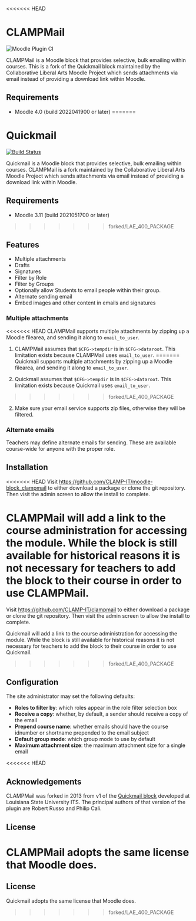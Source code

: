 <<<<<<< HEAD
# CLAMPMail

![Moodle Plugin CI](https://github.com/CLAMP-IT/moodle-block_clampmail/workflows/Moodle%20Plugin%20CI/badge.svg)

CLAMPMail is a Moodle block that provides selective, bulk emailing within courses. This is a fork of the Quickmail block maintained by the Collaborative Liberal Arts Moodle Project which sends attachments via email instead of providing a download link within Moodle.

## Requirements

- Moodle 4.0 (build 2022041900 or later)
=======
# Quickmail

[![Build Status](https://travis-ci.org/CLAMP-IT/clampmail.svg)](https://travis-ci.org/CLAMP-IT/clampmail)

Quickmail is a Moodle block that provides selective, bulk emailing within courses. CLAMPMail is a fork maintained by the Collaborative Liberal Arts Moodle Project which sends attachments via email instead of providing a download link within Moodle.

## Requirements

- Moodle 3.11 (build 2021051700 or later)
>>>>>>> forked/LAE_400_PACKAGE

## Features

* Multiple attachments
* Drafts
* Signatures
* Filter by Role
* Filter by Groups
* Optionally allow Students to email people within their group.
* Alternate sending email
* Embed images and other content in emails and signatures

### Multiple attachments

<<<<<<< HEAD
CLAMPMail supports multiple attachments by zipping up a Moodle filearea, and
sending it along to `email_to_user`.

1. CLAMPMail assumes that `$CFG->tempdir` is in `$CFG->dataroot`. This
limitation exists because CLAMPMail uses `email_to_user`.
=======
Quickmail supports multiple attachments by zipping up a Moodle filearea, and
sending it along to `email_to_user`.

1. Quickmail assumes that `$CFG->tempdir` is in `$CFG->dataroot`. This
limitation exists because Quickmail uses `email_to_user`.
>>>>>>> forked/LAE_400_PACKAGE
2. Make sure your email service supports zip files, otherwise they will be filtered.

### Alternate emails

Teachers may define alternate emails for sending. These are available course-wide for anyone with the proper role.

## Installation

<<<<<<< HEAD
Visit <https://github.com/CLAMP-IT/moodle-block_clampmail> to either download a package or clone the git repository. Then visit the admin screen to allow the install to complete.

CLAMPMail will add a link to the course administration for accessing the module. While the block is still available for historical reasons it is not necessary for teachers to add the block to their course in order to use CLAMPMail.
=======
Visit <https://github.com/CLAMP-IT/clampmail> to either download a package or clone the git repository. Then visit the admin screen to allow the install to complete.

Quickmail will add a link to the course administration for accessing the module. While the block is still available for historical reasons it is not necessary for teachers to add the block to their course in order to use Quickmail.
>>>>>>> forked/LAE_400_PACKAGE

## Configuration

The site administrator may set the following defaults:

* **Roles to filter by**: which roles appear in the role filter selection box
* **Receive a copy**: whether, by default, a sender should receive a copy of the email
* **Prepend course name**: whether emails should have the course idnumber or shortname prepended to the email subject
* **Default group mode**: which group mode to use by default
* **Maximum attachment size**: the maximum attachment size for a single email

<<<<<<< HEAD
## Acknowledgements

CLAMPMail was forked in 2013 from v1 of the [Quickmail block](https://github.com/lsuits/quickmail) developed at Louisiana State University ITS. The principal authors of that version of the plugin are Robert Russo and Philip Cali.

## License

CLAMPMail adopts the same license that Moodle does.
=======
## License

Quickmail adopts the same license that Moodle does.
>>>>>>> forked/LAE_400_PACKAGE

